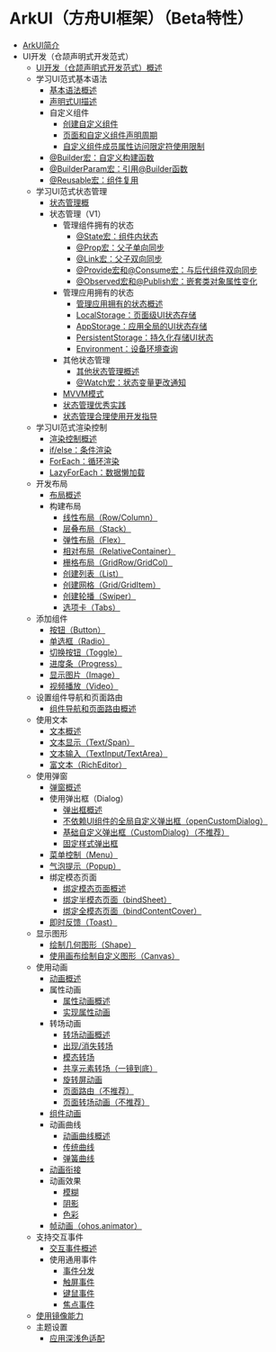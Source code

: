 # ArkUI（方舟UI框架）（Beta特性）

- [ArkUI简介](cj-overview.md)
- UI开发（仓颉声明式开发范式）
    - [UI开发（仓颉声明式开发范式）概述](cj-ui-development-overview.md)
    - 学习UI范式基本语法
        - [基本语法概述](paradigm/cj-basic-syntax-overview.md)
        - [声明式UI描述](paradigm/cj-declarative-ui-description.md)
        - 自定义组件
            - [创建自定义组件](paradigm/cj-create-custom-components.md)
            - [页面和自定义组件声明周期](paradigm/cj-page-custom-components-lifecycle.md)
            - [自定义组件成员属性访问限定符使用限制](paradigm/cj-custom-components-access-restrictions.md)
        - [@Builder宏：自定义构建函数](paradigm/cj-macro-builder.md)
        - [@BuilderParam宏：引用@Builder函数](paradigm/cj-macro-builderparam.md)
        - [@Reusable宏：组件复用](paradigm/cj-macro-reusable.md)
    - 学习UI范式状态管理
        - [状态管理概](state_management/cj-state-management-overview.md)
        - 状态管理（V1）
            - 管理组件拥有的状态
                - [@State宏：组件内状态](state_management/cj-macro-state.md)
                - [@Prop宏：父子单向同步](state_management/cj-macro-prop.md)
                - [@Link宏：父子双向同步](state_management/cj-macro-link.md)
                - [@Provide宏和@Consume宏：与后代组件双向同步](state_management/cj-macro-provide-and-consume.md)
                - [@Observed宏和@Publish宏：嵌套类对象属性变化](state_management/cj-macro-observed-and-publish.md)
            - 管理应用拥有的状态
                - [管理应用拥有的状态概述](state_management/cj-application-state-management-overview.md)
                - [LocalStorage：页面级UI状态存储](state_management/cj-localstorage.md)
                - [AppStorage：应用全局的UI状态存储](state_management/cj-appstorage.md)
                - [PersistentStorage：持久化存储UI状态](state_management/cj-persiststorage.md)
                - [Environment：设备环境查询](state_management/cj-environment.md)
            - 其他状态管理
                - [其他状态管理概述](state_management/cj-other-state-mgmt-functions-overview.md)
                - [@Watch宏：状态变量更改通知](state_management/cj-macro-watch.md)
            - [MVVM模式](state_management/cj-mvvm.md)
            - [状态管理优秀实践](state_management/cj-state-management-best-practices.md)
            - [状态管理合理使用开发指导](state_management/cj-properly-use-state-management-to-develope.md)
    - 学习UI范式渲染控制
        - [渲染控制概述](rendering_control/cj-rendering-control-overview.md)
        - [if/else：条件渲染](rendering_control/cj-rendering-control-ifelse.md)
        - [ForEach：循环渲染](rendering_control/cj-rendering-control-foreach.md)
        - [LazyForEach：数据懒加载](rendering_control/cj-rendering-control-lazyforeach.md)
    - 开发布局
        - [布局概述](cj-layout-development-overview.md)
        - 构建布局
            - [线性布局（Row/Column）](cj-layout-development-linear.md)
            - [层叠布局（Stack）](cj-layout-development-stack-layout.md)
            - [弹性布局（Flex）](cj-layout-development-flex-layout.md)
            - [相对布局（RelativeContainer）](cj-layout-development-relative-layout.md)
            - [栅格布局（GridRow/GridCol）](cj-layout-development-grid-layout.md)
            - [创建列表（List）](cj-layout-development-create-list.md)
            - [创建网格（Grid/GridItem）](cj-layout-development-create-grid.md)
            - [创建轮播（Swiper）](cj-layout-development-create-looping.md)
            - [选项卡（Tabs）](cj-layout-development-tabs.md)
        <!--RP2--><!--RP2End-->
    - 添加组件
        - [按钮（Button）](cj-common-components-button.md)
        - [单选框（Radio）](cj-common-components-radio-button.md)
        - [切换按钮（Toggle）](cj-common-components-switch.md)
        - [进度条（Progress）](cj-common-components-progress-indicator.md)
        - [显示图片（Image）](cj-graphics-display.md)
        - [视频播放（Video）](cj-common-components-video-player.md)
    - 设置组件导航和页面路由
        - [组件导航和页面路由概述](cj-navigation-introduction.md)
    - 使用文本
        - [文本概述](cj-text-introduction.md)
        - [文本显示（Text/Span）](cj-common-components-text-display.md)
        - [文本输入（TextInput/TextArea）](cj-common-components-text-input.md)
        - [富文本（RichEditor）](cj-common-components-richeditor.md)
    - 使用弹窗
        - [弹窗概述](cj-dialog-overview.md)
        - 使用弹出框（Dialog）
            - [弹出框概述](cj-dialog-base-overview.md)
            - [不依赖UI组件的全局自定义弹出框（openCustomDialog）](cj-uicontext-custom-dialog.md)
            - [基础自定义弹出框（CustomDialog）（不推荐）](cj-common-components-custom-dialog.md)
            - [固定样式弹出框](cj-fixes-style-dialog.md)
        - [菜单控制（Menu）](cj-popup-and-menu-components-menu.md)
        - [气泡提示（Popup）](cj-popup-and-menu-components-popup.md)
        - 绑定模态页面
            - [绑定模态页面概述](cj-modal-overview.md)
            - [绑定半模态页面（bindSheet）](cj-sheet-page.md)
            - [绑定全模态页面（bindContentCover）](cj-contentcover-page.md)
        - [即时反馈（Toast）](cj-create-toast.md)
    - 显示图形
        - [绘制几何图形（Shape）](cj-shape-drawing.md)
        - [使用画布绘制自定义图形（Canvas）](cj-drawing-customization-on-canvas.md)
    - 使用动画
        - [动画概述](cj-animation.md)
        - 属性动画
            - [属性动画概述](cj-attribute-animation-overview.md)
            - [实现属性动画](cj-attribute-animation-apis.md)
        - 转场动画
            - [转场动画概述](cj-transition-overview.md)
            - [出现/消失转场](cj-enter-exit-transition.md)
            - [模态转场](cj-modal-transition.md)
            - [共享元素转场（一镜到底）](cj-shared-element-transition.md)
            - [旋转屏动画](cj-rotation-transition-animation.md)
            - [页面路由（不推荐）](cj-page-routing.md)
            - [页面转场动画（不推荐）](cj-page-transition-animation.md)
        - [组件动画](cj-component-animation.md)
        - 动画曲线
            - [动画曲线概述](cj-curve-overview.md)
            - [传统曲线](cj-traditional-curve.md)
            - [弹簧曲线](cj-spring-curve.md)
        - [动画衔接](cj-animation-smoothing.md)
        - 动画效果
            - [模糊](cj-blur-effect.md)
            - [阴影](cj-shadow-effect.md)
            - [色彩](cj-color-effect.md)
        - [帧动画（ohos.animator）](cj-animator.md)
    - 支持交互事件
        - [交互事件概述](cj-event-overview.md)
        - 使用通用事件
            - [事件分发](cj-common-events-distribute.md)
            - [触屏事件](cj-common-events-touch-screen-event.md)
            - [键鼠事件](cj-common-events-device-input-event.md)
            - [焦点事件](cj-common-events-focus-event.md)
    - [使用镜像能力](cj-mirroring-display.md)
    <!--RP1--><!--RP1End-->
    - 主题设置
        - [应用深浅色适配](cj-ui-dark-light-color-adaptation.md)